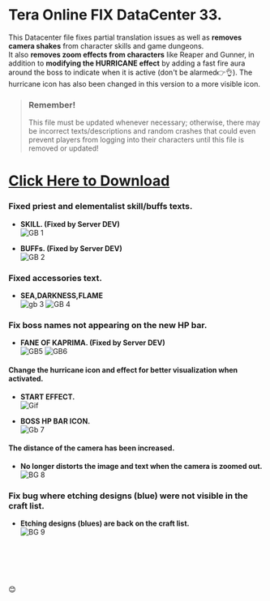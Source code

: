 # Tera Online FIX DataCenter 33.
 This Datacenter file fixes partial translation issues as well as __removes camera shakes__ from character skills and game dungeons.
 <br/> 
 It also __removes zoom effects from characters__ like Reaper and Gunner, in addition to __modifying the HURRICANE effect__ by adding a fast fire aura around the boss to indicate when it is active (don't be alarmed👉👌). The hurricane icon has also been changed in this version to a more visible icon.
 
> ### Remember!
> This file must be updated whenever necessary; otherwise, there may be incorrect texts/descriptions and random crashes that could even prevent players from logging into their characters until this file is removed or updated!

# [Click Here to Download](https://github.com/0x4Dente0x20Drasger/TERA-31-DC/releases/)

### Fixed priest and elementalist skill/buffs texts.


+ __SKILL. (Fixed by Server DEV)__ <br/> 
![GB 1](https://github.com/user-attachments/assets/0b213405-b49e-499c-bab4-1a00a9b7c89f)

+ __BUFFs. (Fixed by Server DEV)__ <br/> 
![GB 2](https://github.com/user-attachments/assets/cbd5c5c3-a445-4199-964e-ce3b77c53f11)

### Fixed accessories text.
+ __SEA,DARKNESS,FLAME__ <br/> 
![gb 3](https://github.com/user-attachments/assets/293590f0-4d1e-4eef-9301-602627d2badb)
![GB 4](https://github.com/user-attachments/assets/67af5fb9-b834-47b2-beef-82e072057eec)


### Fix boss names not appearing on the new HP bar.
+ __FANE OF KAPRIMA. (Fixed by Server DEV)__ <br/> 
![GB5](https://github.com/user-attachments/assets/ab8b5a92-4f22-44d5-91ff-74529bf45294)
![GB6](https://github.com/user-attachments/assets/d947ec23-c9c2-46ff-8329-878c1d1378c1)


#### Change the hurricane icon and effect for better visualization when activated.
+ __START EFFECT.__ <br/> 
![Gif](https://github.com/user-attachments/assets/06a9e30d-5735-4592-83e9-07b5d2fe75db)

+ __BOSS HP BAR ICON.__ <br/> 
![Gb 7](https://github.com/user-attachments/assets/7511e5b5-e8d3-41fc-b1b8-1e8e9f6398cc)

#### The distance of the camera has been increased.
+ __No longer distorts the image and text when the camera is zoomed out.__ <br/> 
![BG 8](https://github.com/user-attachments/assets/b3833ca2-704b-467e-904d-8e439e32ded4)

### Fix bug where etching designs (blue) were not visible in the craft list.
+ __Etching designs (blues) are back on the craft list.__<br/>
![BG 9](https://github.com/user-attachments/assets/10cce6b2-7eea-41f5-8a8b-5f32d92d3772)
<br/>
<br/>
<br/>
<br/> 

😊
